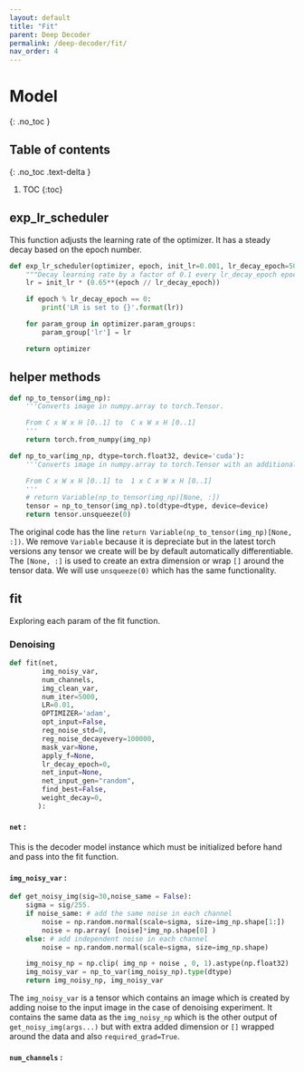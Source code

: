 ```yaml
---
layout: default
title: "Fit"
parent: Deep Decoder
permalink: /deep-decoder/fit/
nav_order: 4
---
```


# Model
{: .no_toc }

## Table of contents
{: .no_toc .text-delta }

1. TOC
{:toc}


## exp_lr_scheduler

This function adjusts the learning rate of the optimizer. It has a steady decay based on the epoch number.
```python
def exp_lr_scheduler(optimizer, epoch, init_lr=0.001, lr_decay_epoch=500):
    """Decay learning rate by a factor of 0.1 every lr_decay_epoch epochs."""
    lr = init_lr * (0.65**(epoch // lr_decay_epoch))

    if epoch % lr_decay_epoch == 0:
        print('LR is set to {}'.format(lr))

    for param_group in optimizer.param_groups:
        param_group['lr'] = lr

    return optimizer
```

## helper methods

```python
def np_to_tensor(img_np):
    '''Converts image in numpy.array to torch.Tensor.

    From C x W x H [0..1] to  C x W x H [0..1]
    '''
    return torch.from_numpy(img_np)

def np_to_var(img_np, dtype=torch.float32, device='cuda'):
    '''Converts image in numpy.array to torch.Tensor with an additional batch dimension.

    From C x W x H [0..1] to  1 x C x W x H [0..1]
    '''
    # return Variable(np_to_tensor(img_np)[None, :])
    tensor = np_to_tensor(img_np).to(dtype=dtype, device=device)
    return tensor.unsqueeze(0)
```

The original code has the line `return Variable(np_to_tensor(img_np)[None, :])`.
We remove `Variable` because it is depreciate but in the latest torch versions any tensor we create will be by default automatically differentiable. The `[None, :]` is used to create an extra dimension or wrap `[]`
around the tensor data. We will use  `unsqueeze(0)` which has the same functionality.


## fit
Exploring each param of the fit function.

### Denoising

```python
def fit(net,
        img_noisy_var,
        num_channels,
        img_clean_var,
        num_iter=5000,
        LR=0.01,
        OPTIMIZER='adam',
        opt_input=False,
        reg_noise_std=0,
        reg_noise_decayevery=100000,
        mask_var=None,
        apply_f=None,
        lr_decay_epoch=0,
        net_input=None,
        net_input_gen="random",
        find_best=False,
        weight_decay=0,
       ):
```

#### `net` :
This is the decoder model instance which must be initialized before
hand and pass into the fit function.

#### `img_noisy_var` :  

```python
def get_noisy_img(sig=30,noise_same = False):
    sigma = sig/255.
    if noise_same: # add the same noise in each channel
        noise = np.random.normal(scale=sigma, size=img_np.shape[1:])
        noise = np.array( [noise]*img_np.shape[0] )
    else: # add independent noise in each channel
        noise = np.random.normal(scale=sigma, size=img_np.shape)

    img_noisy_np = np.clip( img_np + noise , 0, 1).astype(np.float32)
    img_noisy_var = np_to_var(img_noisy_np).type(dtype)
    return img_noisy_np, img_noisy_var
```

The `img_noisy_var` is a tensor which contains an image which is created by
adding noise to the input image in the case of denoising experiment. It contains the same
data as the `img_noisy_np` which is the other output of `get_noisy_img(args...)`
but with extra added dimension or `[]` wrapped around the data and also `required_grad=True`.

#### `num_channels` :
